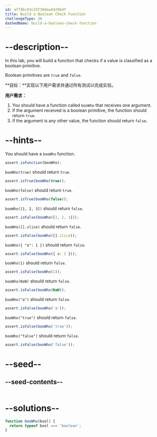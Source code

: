 ```yaml
---
id: a77dbc43c33f39daa4429b4f
title: Build a Boolean Check Function
challengeType: 26
dashedName: build-a-boolean-check-function
---
```


# --description--

In this lab, you will build a function that checks if a value is classified as a boolean primitive.

Boolean primitives are `true` and `false`.

**目标：**实现以下用户需求并通过所有测试以完成实验。

**用户需求：**

1. You should have a function called `booWho` that receives one argument.
1. If the argument received is a boolean primitive, the function should return `true`.
1. If the argument is any other value, the function should return `false`.

# --hints--

You should have a `booWho` function.

```js
assert.isFunction(booWho);
```

`booWho(true)` should return `true`.

```js
assert.isTrue(booWho(true));
```

`booWho(false)` should return `true`.

```js
assert.isTrue(booWho(false));
```

`booWho([1, 2, 3])` should return `false`.

```js
assert.isFalse(booWho([1, 2, 3]));
```

`booWho([].slice)` should return `false`.

```js
assert.isFalse(booWho([].slice));
```

`booWho({ "a": 1 })` should return `false`.

```js
assert.isFalse(booWho({ a: 1 }));
```

`booWho(1)` should return `false`.

```js
assert.isFalse(booWho(1));
```

`booWho(NaN)` should return `false`.

```js
assert.isFalse(booWho(NaN));
```

`booWho("a")` should return `false`.

```js
assert.isFalse(booWho('a'));
```

`booWho("true")` should return `false`.

```js
assert.isFalse(booWho('true'));
```

`booWho("false")` should return `false`.

```js
assert.isFalse(booWho('false'));
```

# --seed--

## --seed-contents--

```js

```

# --solutions--

```js
function booWho(bool) {
  return typeof bool === 'boolean';
}

```
